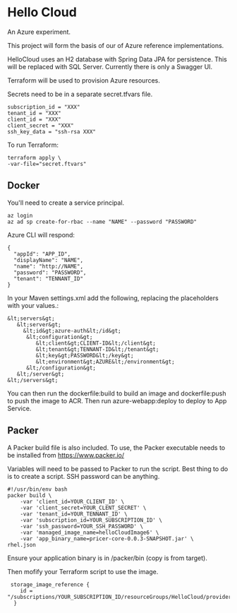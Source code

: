 # Hello Cloud
An Azure experiment.

This project will form the basis of our of Azure reference implementations.

HelloCloud uses an H2 database with Spring Data JPA for persistence. This will be replaced with SQL Server.
Currently there is only a Swagger UI.

Terraform will be used to provision Azure resources.

Secrets need to be in a separate secret.tfvars file.

```
subscription_id = "XXX"
tenant_id = "XXX"
client_id = "XXX"
client_secret = "XXX"
ssh_key_data = "ssh-rsa XXX"

```

To run Terraform:

```
terraform apply \
-var-file="secret.ftvars"
```

## Docker
You'll need to create a service principal.

```
az login
az ad sp create-for-rbac --name "NAME" --password "PASSWORD"
```

Azure CLI will respond:

```
{
  "appId": "APP_ID",
  "displayName": "NAME",
  "name": "http://NAME",
  "password": "PASSWORD",
  "tenant": "TENNANT_ID"
}
```

In your Maven settings.xml add the following, replacing the placeholders with your values.:

```
&lt;servers&gt;
   &lt;server&gt;
     &lt;id&gt;azure-auth&lt;/id&gt;
      &lt;configuration&gt;
         &lt;client&gt;CLIENT-ID&lt;/client&gt;
         &lt;tenant&gt;TENNANT-ID&lt;/tenant&gt;
         &lt;key&gt;PASSWORD&lt;/key&gt;
         &lt;environment&gt;AZURE&lt;/environment&gt;
      &lt;/configuration&gt;
   &lt;/server&gt;
&lt;/servers&gt;
```

You can then run the dockerfile:build to build an image and dockerfile:push to push the image to ACR.
Then run azure-webapp:deploy to deploy to App Service.

## Packer
A Packer build file is also included.
To use, the Packer executable needs to be installed from https://www.packer.io/

Variables will need to be passed to Packer to run the script. Best thing to do is to create a script.
SSH password can be anything.

```
#!/usr/bin/env bash
packer build \
    -var 'client_id=YOUR_CLIENT_ID' \
    -var 'client_secret=YOUR_CLENT_SECRET' \
    -var 'tenant_id=YOUR_TENNANT_ID' \
    -var 'subscription_id=YOUR_SUBSCRIPTION_ID' \
    -var 'ssh_password=YOUR_SSH_PASSWORD' \
    -var 'managed_image_name=helloCloudImage6' \
    -var 'app_binary_name=pricer-core-0.0.3-SNAPSHOT.jar' \
rhel.json
```

Ensure your application binary is in /packer/bin (copy is from target).

Then mofify your Terraform script to use the image.

```
 storage_image_reference {
    id = "/subscriptions/YOUR_SUBSCRIPTION_ID/resourceGroups/HelloCloud/providers/Microsoft.Compute/images/helloCloudImage6"
  }
```

